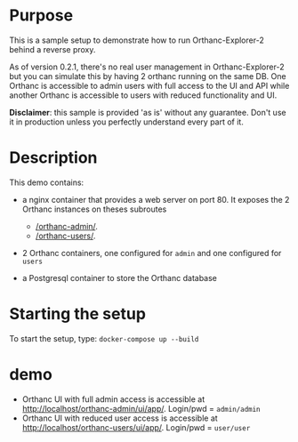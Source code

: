 # Purpose

This is a sample setup to demonstrate how to run Orthanc-Explorer-2 behind a reverse proxy.

As of version 0.2.1, there's no real user management in Orthanc-Explorer-2 but you can
simulate this by having 2 orthanc running on the same DB.  One Orthanc is accessible to admin
users with full access to the UI and API while another Orthanc is accessible to users with reduced
functionality and UI.

**Disclaimer**: this sample is provided 'as is' without any guarantee.  Don't use it in production unless you perfectly understand every part of it.

# Description

This demo contains:

- a nginx container that provides a web server on port 80.  It exposes the 2 Orthanc instances on theses subroutes
  -  [/orthanc-admin/](http://localhost/orthanc-admin/ui/app/).
  -  [/orthanc-users/](http://localhost/orthanc-users/ui/app/).

- 2 Orthanc containers, one configured for `admin` and one configured for `users`
- a Postgresql container to store the Orthanc database

# Starting the setup

To start the setup, type: `docker-compose up --build`

# demo

- Orthanc UI with full admin access is accessible at [http://localhost/orthanc-admin/ui/app/](http://localhost/orthanc-admin/ui/app/).  Login/pwd = `admin/admin`
- Orthanc UI with reduced user access is accessible at [http://localhost/orthanc-users/ui/app/](http://localhost/orthanc-users/ui/app/).  Login/pwd = `user/user`
